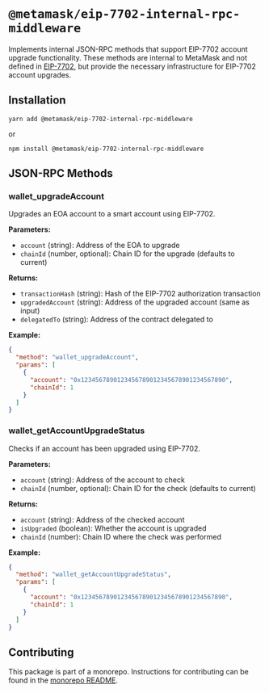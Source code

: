 # `@metamask/eip-7702-internal-rpc-middleware`

Implements internal JSON-RPC methods that support EIP-7702 account upgrade functionality. These methods are internal to MetaMask and not defined in [EIP-7702](https://eips.ethereum.org/EIPS/eip-7702), but provide the necessary infrastructure for EIP-7702 account upgrades.

## Installation

`yarn add @metamask/eip-7702-internal-rpc-middleware`

or

`npm install @metamask/eip-7702-internal-rpc-middleware`

## JSON-RPC Methods

### wallet_upgradeAccount

Upgrades an EOA account to a smart account using EIP-7702.

**Parameters:**
- `account` (string): Address of the EOA to upgrade
- `chainId` (number, optional): Chain ID for the upgrade (defaults to current)

**Returns:**
- `transactionHash` (string): Hash of the EIP-7702 authorization transaction
- `upgradedAccount` (string): Address of the upgraded account (same as input)
- `delegatedTo` (string): Address of the contract delegated to

**Example:**
```json
{
  "method": "wallet_upgradeAccount",
  "params": [
    {
      "account": "0x1234567890123456789012345678901234567890",
      "chainId": 1
    }
  ]
}
```

### wallet_getAccountUpgradeStatus

Checks if an account has been upgraded using EIP-7702.

**Parameters:**
- `account` (string): Address of the account to check
- `chainId` (number, optional): Chain ID for the check (defaults to current)

**Returns:**
- `account` (string): Address of the checked account
- `isUpgraded` (boolean): Whether the account is upgraded
- `chainId` (number): Chain ID where the check was performed

**Example:**
```json
{
  "method": "wallet_getAccountUpgradeStatus",
  "params": [
    {
      "account": "0x1234567890123456789012345678901234567890",
      "chainId": 1
    }
  ]
}
```

## Contributing

This package is part of a monorepo. Instructions for contributing can be found in the [monorepo README](https://github.com/MetaMask/core#readme).

